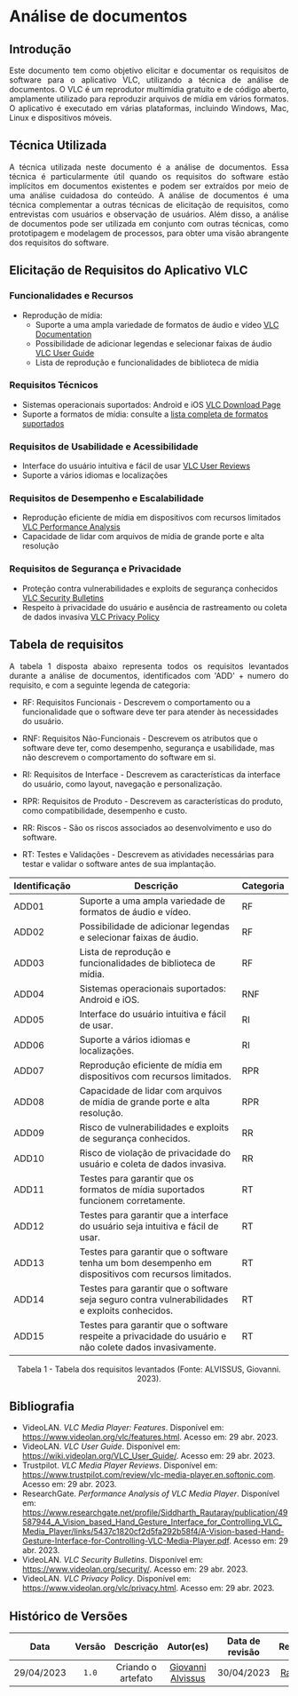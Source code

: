 # Análise de documentos

## Introdução

<div style="text-align:justify">
Este documento tem como objetivo elicitar e documentar os requisitos de software para o aplicativo VLC, utilizando a técnica de análise de documentos. O VLC é um reprodutor multimídia gratuito e de código aberto, amplamente utilizado para reproduzir arquivos de mídia em vários formatos. O aplicativo é executado em várias plataformas, incluindo Windows, Mac, Linux e dispositivos móveis.
</div>

## Técnica Utilizada

<div style="text-align:justify">
A técnica utilizada neste documento é a análise de documentos. Essa técnica é particularmente útil quando os requisitos do software estão implícitos em documentos existentes e podem ser extraídos por meio de uma análise cuidadosa do conteúdo. A análise de documentos é uma técnica complementar a outras técnicas de elicitação de requisitos, como entrevistas com usuários e observação de usuários. Além disso, a análise de documentos pode ser utilizada em conjunto com outras técnicas, como prototipagem e modelagem de processos, para obter uma visão abrangente dos requisitos do software.
</div>

## Elicitação de Requisitos do Aplicativo VLC

### Funcionalidades e Recursos

- Reprodução de mídia:
  - Suporte a uma ampla variedade de formatos de áudio e vídeo [VLC Documentation](https://www.videolan.org/vlc/features.html)
  - Possibilidade de adicionar legendas e selecionar faixas de áudio [VLC User Guide](https://wiki.videolan.org/VLC_User_Guide/)
  - Lista de reprodução e funcionalidades de biblioteca de mídia

### Requisitos Técnicos

- Sistemas operacionais suportados: Android e iOS [VLC Download Page](https://www.videolan.org/vlc/index.html)
- Suporte a formatos de mídia: consulte a [lista completa de formatos suportados](https://www.videolan.org/vlc/features.html)

### Requisitos de Usabilidade e Acessibilidade

- Interface do usuário intuitiva e fácil de usar [VLC User Reviews](https://www.trustpilot.com/review/vlc-media-player.en.softonic.com)
- Suporte a vários idiomas e localizações

### Requisitos de Desempenho e Escalabilidade

- Reprodução eficiente de mídia em dispositivos com recursos limitados [VLC Performance Analysis](https://www.researchgate.net/profile/Siddharth_Rautaray/publication/49587944_A_Vision_based_Hand_Gesture_Interface_for_Controlling_VLC_Media_Player/links/5437c1820cf2d5fa292b58f4/A-Vision-based-Hand-Gesture-Interface-for-Controlling-VLC-Media-Player.pdf)
- Capacidade de lidar com arquivos de mídia de grande porte e alta resolução

### Requisitos de Segurança e Privacidade

- Proteção contra vulnerabilidades e exploits de segurança conhecidos [VLC Security Bulletins](https://www.videolan.org/security/)
- Respeito à privacidade do usuário e ausência de rastreamento ou coleta de dados invasiva [VLC Privacy Policy](https://www.videolan.org/vlc/privacy.html)

## Tabela de requisitos

<div style="text-align:justify;">
A tabela 1 disposta abaixo representa todos os requisitos levantados durante a análise de documentos, identificados com 'ADD' + numero do requisito, e com a seguinte legenda de categoria:
</div>

- RF: Requisitos Funcionais - Descrevem o comportamento ou a funcionalidade que o software deve ter para atender às necessidades do usuário.

- RNF: Requisitos Não-Funcionais - Descrevem os atributos que o software deve ter, como desempenho, segurança e usabilidade, mas não descrevem o comportamento do software em si.

- RI: Requisitos de Interface - Descrevem as características da interface do usuário, como layout, navegação e personalização.

- RPR: Requisitos de Produto - Descrevem as características do produto, como compatibilidade, desempenho e custo.

- RR: Riscos - São os riscos associados ao desenvolvimento e uso do software.

- RT: Testes e Validações - Descrevem as atividades necessárias para testar e validar o software antes de sua implantação.

| Identificação | Descrição | Categoria |
| --- | --- | --- |
| ADD01 | Suporte a uma ampla variedade de formatos de áudio e vídeo. | RF |
| ADD02 | Possibilidade de adicionar legendas e selecionar faixas de áudio. | RF |
| ADD03 | Lista de reprodução e funcionalidades de biblioteca de mídia. | RF |
| ADD04 | Sistemas operacionais suportados: Android e iOS. | RNF |
| ADD05 | Interface do usuário intuitiva e fácil de usar. | RI |
| ADD06 | Suporte a vários idiomas e localizações. | RI |
| ADD07 | Reprodução eficiente de mídia em dispositivos com recursos limitados. | RPR |
| ADD08 | Capacidade de lidar com arquivos de mídia de grande porte e alta resolução. | RPR |
| ADD09 | Risco de vulnerabilidades e exploits de segurança conhecidos. | RR |
| ADD10 | Risco de violação de privacidade do usuário e coleta de dados invasiva. | RR |
| ADD11 | Testes para garantir que os formatos de mídia suportados funcionem corretamente. | RT |
| ADD12 | Testes para garantir que a interface do usuário seja intuitiva e fácil de usar. | RT |
| ADD13 | Testes para garantir que o software tenha um bom desempenho em dispositivos com recursos limitados. | RT |
| ADD14 | Testes para garantir que o software seja seguro contra vulnerabilidades e exploits conhecidos. | RT |
| ADD15 | Testes para garantir que o software respeite a privacidade do usuário e não colete dados invasivamente. | RT |
<div style="text-align: center;"><p>Tabela 1 - Tabela dos requisitos levantados (Fonte: ALVISSUS, Giovanni. 2023).</p></div>

## Bibliografia

- VideoLAN. *VLC Media Player: Features*. Disponível em: <https://www.videolan.org/vlc/features.html>. Acesso em: 29 abr. 2023.
- VideoLAN. *VLC User Guide*. Disponível em: <https://wiki.videolan.org/VLC_User_Guide/>. Acesso em: 29 abr. 2023.
- Trustpilot. *VLC Media Player Reviews*. Disponível em: <https://www.trustpilot.com/review/vlc-media-player.en.softonic.com>. Acesso em: 29 abr. 2023.
- ResearchGate. *Performance Analysis of VLC Media Player*. Disponível em: <https://www.researchgate.net/profile/Siddharth_Rautaray/publication/49587944_A_Vision_based_Hand_Gesture_Interface_for_Controlling_VLC_Media_Player/links/5437c1820cf2d5fa292b58f4/A-Vision-based-Hand-Gesture-Interface-for-Controlling-VLC-Media-Player.pdf>. Acesso em: 29 abr. 2023.
- VideoLAN. *VLC Security Bulletins*. Disponível em: <https://www.videolan.org/security/>. Acesso em: 29 abr. 2023.
- VideoLAN. *VLC Privacy Policy*. Disponível em: <https://www.videolan.org/vlc/privacy.html>. Acesso em: 29 abr. 2023.

## Histórico de Versões
| Data | Versão | Descrição | Autor(es) | Data de revisão | Revisor(es) |
| :-: | :-: | :-: | :-: | :-: | :-: |
| 29/04/2023 | `1.0` | Criando o artefato | [Giovanni Alvissus](https://github.com/giovanni1106) | 30/04/2023 | [Rafael Bosi](https://github.com/StrangeUnit28) |




